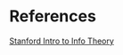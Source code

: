 


# References

[Stanford Intro to Info Theory](https://web.stanford.edu/~montanar/RESEARCH/BOOK/partA.pdf)